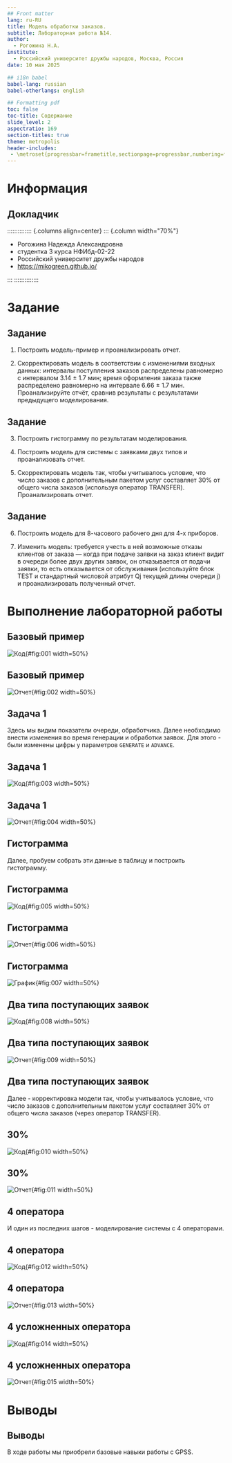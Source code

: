 ```yaml
---
## Front matter
lang: ru-RU
title: Модель обработки заказов.
subtitle: Лабораторная работа №14.
author:
  - Рогожина Н.А.
institute:
  - Российский университет дружбы народов, Москва, Россия
date: 10 мая 2025

## i18n babel
babel-lang: russian
babel-otherlangs: english

## Formatting pdf
toc: false
toc-title: Содержание
slide_level: 2
aspectratio: 169
section-titles: true
theme: metropolis
header-includes:
 - \metroset{progressbar=frametitle,sectionpage=progressbar,numbering=fraction}
---
```


# Информация

## Докладчик

:::::::::::::: {.columns align=center}
::: {.column width="70%"}

  * Рогожина Надежда Александровна
  * студентка 3 курса НФИбд-02-22
  * Российский университет дружбы народов
  * <https://mikogreen.github.io/>

:::
::::::::::::::

# Задание

## Задание

1. Построить модель-пример и проанализировать отчет.

2. Скорректировать модель в соответствии с изменениями входных данных: интервалы поступления заказов распределены равномерно с интервалом 3.14 ± 1.7 мин; время оформления заказа также распределено равномерно на интервале 6.66 ± 1.7 мин. Проанализируйте отчёт, сравнив результаты с результатами предыдущего моделирования.

## Задание

3. Построить гистограмму по результатам моделирования.

4. Построить модель для системы с заявками двух типов и проанализовать отчет.

5. Скорректировать модель так, чтобы учитывалось условие, что число заказов с дополнительным пакетом услуг составляет 30% от общего числа заказов (используя оператор TRANSFER). Проанализировать отчет. 

## Задание

6. Построить модель для 8-часового рабочего дня для 4-х приборов.

7. Изменить модель: требуется учесть в ней возможные отказы клиентов от заказа — когда при подаче заявки на заказ клиент видит в очереди более двух других заявок, он отказывается от подачи заявки, то есть отказывается от обслуживания (используйте блок TEST и стандартный числовой атрибут Qj текущей длины очереди j) и проанализировать полученный отчет.

# Выполнение лабораторной работы

## Базовый пример

![Код](image/1.png){#fig:001 width=50%}

## Базовый пример

![Отчет](image/2.png){#fig:002 width=50%}

## Задача 1

Здесь мы видим показатели очереди, обработчика. Далее необходимо внести изменения во время генерации и обработки заявок. Для этого - были изменены цифры у параметров `GENERATE` и `ADVANCE`.

## Задача 1

![Код](image/3.png){#fig:003 width=50%}

## Задача 1

![Отчет](image/4.png){#fig:004 width=50%}

## Гистограмма

Далее, пробуем собрать эти данные в таблицу и построить гистограмму.

## Гистограмма

![Код](image/5.png){#fig:005 width=50%}

## Гистограмма

![Отчет](image/6.png){#fig:006 width=50%}

## Гистограмма

![График](image/7.png){#fig:007 width=50%}

## Два типа поступающих заявок

![Код](image/8.png){#fig:008 width=50%}

## Два типа поступающих заявок

![Отчет](image/9.png){#fig:009 width=50%}

## Два типа поступающих заявок

Далее - корректировка модели так, чтобы учитывалось условие, что число заказов с дополнительным пакетом услуг составляет 30% от общего числа заказов (через оператор TRANSFER).

## 30%

![Код](image/10.png){#fig:010 width=50%}

## 30%

![Отчет](image/11.png){#fig:011 width=50%}

## 4 оператора

И один из последних шагов - моделирование системы с 4 операторами.

## 4 оператора

![Код](image/12.png){#fig:012 width=50%}

## 4 оператора

![Отчет](image/13.png){#fig:013 width=50%}

## 4 усложненных оператора

![Код](image/14.png){#fig:014 width=50%}

## 4 усложненных оператора

![Отчет](image/15.png){#fig:015 width=50%}

# Выводы

## Выводы

В ходе работы мы приобрели базовые навыки работы с GPSS.

